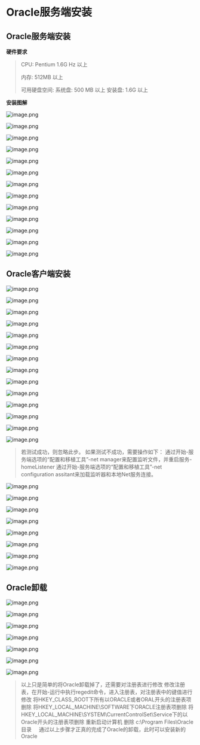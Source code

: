 # Oracle服务端安装

## Oracle服务端安装

**硬件要求**

> CPU: Pentium 1.6G Hz 以上
>
> 内存: 512MB 以上
>
> 可用硬盘空间:
> 系统盘: 500 MB 以上
> 安装盘: 1.6G 以上

**安装图解**

![image.png](./assets/1638527615687-image.png)

![image.png](./assets/1638527626554-image.png)

![image.png](./assets/1638527662013-image.png)

![image.png](./assets/1638527677624-image.png)

![image.png](./assets/1638527710559-image.png)

![image.png](./assets/1638527764684-image.png)

![image.png](./assets/1638527787573-image.png)

![image.png](./assets/1638527802036-image.png)

![image.png](./assets/1638527814422-image.png)

![image.png](./assets/1638527833613-image.png)

![image.png](./assets/1638527849157-image.png)

![image.png](./assets/1638527870367-image.png)

![image.png](./assets/1638527881841-image.png)

## Oracle客户端安装

![image.png](./assets/1638527922350-image.png)

![image.png](./assets/1638527945712-image.png)

![image.png](./assets/1638527965650-image.png)

![image.png](./assets/1638527979153-image.png)

![image.png](./assets/1638527991326-image.png)

![image.png](./assets/1638528009645-image.png)

![image.png](./assets/1638528022988-image.png)

![image.png](./assets/1638528036116-image.png)

![image.png](./assets/1638528050694-image.png)

![image.png](./assets/1638528066134-image.png)

![image.png](./assets/1638528081198-image.png)

![image.png](./assets/1638528098150-image.png)

![image.png](./assets/1638528112555-image.png)

![image.png](./assets/1638528124391-image.png)

> 若测试成功，则忽略此步。
> 如果测试不成功，需要操作如下：
> 通过开始-服务端选项的“配置和移植工具”-net manager来配置监听文件，并重启服务-homeListener
> 通过开始-服务端选项的“配置和移植工具”-net configuration assitant来加载监听器和本地Net服务连接。

![image.png](./assets/1638528164276-image.png)

![image.png](./assets/1638528175886-image.png)

![image.png](./assets/1638528186898-image.png)

![image.png](./assets/1638528201059-image.png)

![image.png](./assets/1638528212489-image.png)

![image.png](./assets/1638528232910-image.png)

![image.png](./assets/1638528247314-image.png)

![image.png](./assets/1638528294443-image.png)

## Oracle卸载

![image.png](./assets/1638528354961-image.png)

![image.png](./assets/1638528369905-image.png)

![image.png](./assets/1638528381615-image.png)

![image.png](./assets/1638528394656-image.png)

![image.png](./assets/1638528419993-image.png)

![image.png](./assets/1638528438327-image.png)

![image.png](./assets/1638528452889-image.png)

> 以上只是简单的将Oracle卸载掉了，还需要对注册表进行修改
> 修改注册表，在开始-运行中执行regedit命令，进入注册表，对注册表中的键值进行修改
> 将HKEY_CLASS_ROOT下所有以ORACLE或者ORAL开头的注册表项删除
> 将HKEY_LOCAL_MACHINE\SOFTWARE下ORACLE注册表项删除
> 将HKEY_LOCAL_MACHINE\SYSTEM\CurrentControlSet\Service下的以Oracle开头的注册表项删除
> 重新启动计算机
> 删除 c:\Program Files\Oracle目录
>  
>  
> 通过以上步骤才正真的完成了Oracle的卸载，此时可以安装新的Oracle

